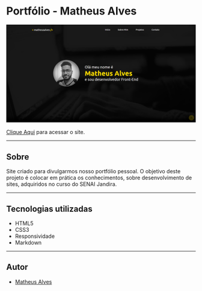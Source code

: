 # Portfólio - Matheus Alves

![](./img/port.png)

[Clique Aqui](https://matheusalves099.github.io/portfolio/) para acessar o site.

---
## Sobre
Site criado para divulgarmos nosso portfólio pessoal.
O objetivo deste projeto é colocar em prática os conhecimentos, sobre desenvolvimento de sites, adquiridos no curso do SENAI Jandira.

---
## Tecnologias utilizadas
- HTML5
- CSS3
- Responsividade
- Markdown

---
## Autor
- [Matheus Alves](https://www.linkedin.com/in/matheusalvesreisdasilva/)
